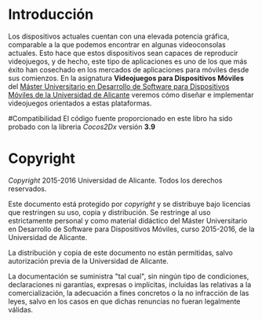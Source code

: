 
# Introducción

Los dispositivos actuales cuentan con una elevada potencia gráfica, comparable a la que podemos encontrar en algunas videoconsolas actuales. Esto hace que estos dispositivos sean capaces de reproducir videojuegos, y de hecho, este tipo de aplicaciones es uno de los que más éxito han cosechado en los mercados de aplicaciones para móviles desde sus comienzos. En la asignatura **Videojuegos para Dispositivos Móviles** del [Máster Universitario en Desarrollo de Software para Dispositivos Móviles de la Universidad de Alicante](http://web.ua.es/mastermoviles) veremos cómo diseñar e implementar videojuegos orientados a estas plataformas.

#Compatibilidad
El código fuente proporcionado en este libro ha sido probado con la libreria *Cocos2Dx* versión **3.9**



# Copyright

_Copyright_ 2015-2016 Universidad de Alicante. Todos los derechos reservados.

Este documento está protegido por _copyright_ y se distribuye bajo licencias que restringen su uso, copia y distribución. Se restringe al uso estrictamente personal y como material didáctico del Máster Universitario en Desarrollo de Software para Dispositivos Móviles, curso 2015-2016, de la Universidad de Alicante.

La distribución y copia de este documento no están permitidas, salvo autorización previa de la Universidad de Alicante.

La documentación se suministra "tal cual", sin ningún tipo de condiciones, declaraciones ni garantías, expresas o implícitas, incluidas las relativas a la comercialización, la adecuación a fines concretos o la no infracción de las leyes, salvo en los casos en que dichas renuncias no fueran legalmente válidas.
